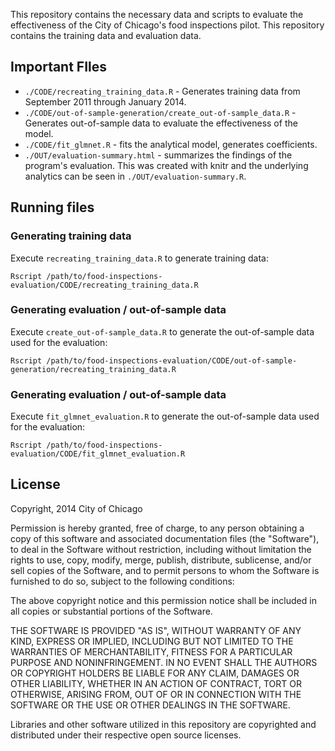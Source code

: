 This repository contains the necessary data and scripts to evaluate the effectiveness of the City of Chicago's food inspections pilot. This repository contains the training data and evaluation data.

## Important FIles
+ ```./CODE/recreating_training_data.R``` - Generates training data from September 2011 through January 2014.
+ ```./CODE/out-of-sample-generation/create_out-of-sample_data.R``` - Generates out-of-sample data to evaluate the effectiveness of the model.
+ ```./CODE/fit_glmnet.R``` - fits the analytical model, generates coefficients.
+ ```./OUT/evaluation-summary.html``` - summarizes the findings of the program's evaluation. This was created with knitr and the underlying analytics can be seen in ```./OUT/evaluation-summary.R```.

## Running files

### Generating training data
Execute ```recreating_training_data.R``` to generate training data:
```shell
Rscript /path/to/food-inspections-evaluation/CODE/recreating_training_data.R
```

### Generating evaluation / out-of-sample data
Execute ```create_out-of-sample_data.R``` to generate the out-of-sample data used for the evaluation:
```shell
Rscript /path/to/food-inspections-evaluation/CODE/out-of-sample-generation/recreating_training_data.R
```

### Generating evaluation / out-of-sample data
Execute ```fit_glmnet_evaluation.R``` to generate the out-of-sample data used for the evaluation:
```shell
Rscript /path/to/food-inspections-evaluation/CODE/fit_glmnet_evaluation.R
```

## License
Copyright, 2014 City of Chicago

Permission is hereby granted, free of charge, to any person obtaining a copy
of this software and associated documentation files (the "Software"), to deal
in the Software without restriction, including without limitation the rights
to use, copy, modify, merge, publish, distribute, sublicense, and/or sell
copies of the Software, and to permit persons to whom the Software is
furnished to do so, subject to the following conditions:

The above copyright notice and this permission notice shall be included in
all copies or substantial portions of the Software.

THE SOFTWARE IS PROVIDED "AS IS", WITHOUT WARRANTY OF ANY KIND, EXPRESS OR
IMPLIED, INCLUDING BUT NOT LIMITED TO THE WARRANTIES OF MERCHANTABILITY,
FITNESS FOR A PARTICULAR PURPOSE AND NONINFRINGEMENT. IN NO EVENT SHALL THE
AUTHORS OR COPYRIGHT HOLDERS BE LIABLE FOR ANY CLAIM, DAMAGES OR OTHER
LIABILITY, WHETHER IN AN ACTION OF CONTRACT, TORT OR OTHERWISE, ARISING FROM,
OUT OF OR IN CONNECTION WITH THE SOFTWARE OR THE USE OR OTHER DEALINGS IN
THE SOFTWARE.

Libraries and other software utilized in this repository are copyrighted and distributed under their respective open source licenses.